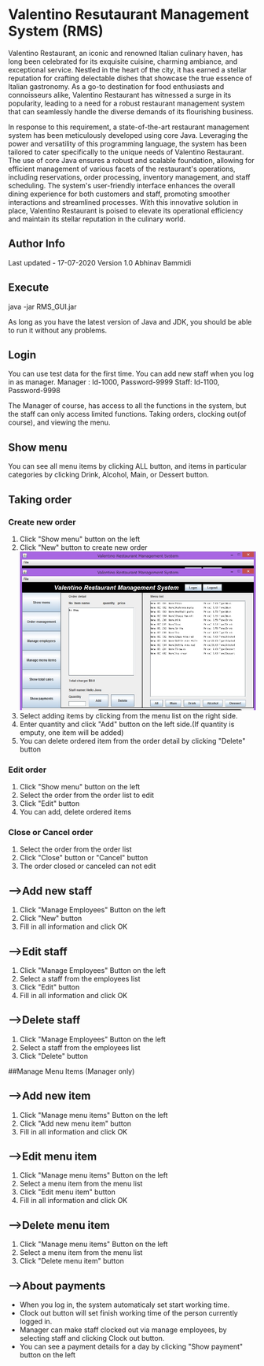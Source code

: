 # Valentino Resutaurant Management System (RMS)
Valentino Restaurant, an iconic and renowned Italian culinary haven, has long been celebrated for its exquisite cuisine, charming ambiance, and exceptional service. Nestled in the heart of the city, it has earned a stellar reputation for crafting delectable dishes that showcase the true essence of Italian gastronomy. As a go-to destination for food enthusiasts and connoisseurs alike, Valentino Restaurant has witnessed a surge in its popularity, leading to a need for a robust restaurant management system that can seamlessly handle the diverse demands of its flourishing business.

In response to this requirement, a state-of-the-art restaurant management system has been meticulously developed using core Java. Leveraging the power and versatility of this programming language, the system has been tailored to cater specifically to the unique needs of Valentino Restaurant. The use of core Java ensures a robust and scalable foundation, allowing for efficient management of various facets of the restaurant's operations, including reservations, order processing, inventory management, and staff scheduling. The system's user-friendly interface enhances the overall dining experience for both customers and staff, promoting smoother interactions and streamlined processes. With this innovative solution in place, Valentino Restaurant is poised to elevate its operational efficiency and maintain its stellar reputation in the culinary world.

## Author Info
Last updated - 17-07-2020
Version 1.0
Abhinav Bammidi


## Execute
java -jar RMS_GUI.jar

As long as you have the latest version of Java and JDK, you should be able to run it without any problems.

## Login
You can use test data for the first time. You can add new staff when you log in as manager.
Manager : Id-1000, Password-9999
Staff: Id-1100, Password-9998

The Manager of course, has access to all the functions in the system, but the staff can only access limited functions. Taking orders, clocking out(of course), and viewing the menu.

## Show menu
You can see all menu items by clicking ALL button, and items in particular categories by clicking Drink, Alcohol, Main, or Dessert button.  
## Taking order
### Create new order
1. Click "Show menu" button on the left
2. Click "New" button to create new order
![](readme_images/order.jpg)
3. Select adding items by clicking from the menu list on the right side.
4. Enter quantity and click "Add" button on the left side.(If quantity is emputy, one item will be added)
5. You can delete ordered item from the order detail by clicking "Delete" button  

### Edit order
1. Click "Show menu" button on the left
2. Select the order from the order list to edit
3. Click "Edit" button
4. You can add, delete ordered items

### Close or Cancel order
1. Select the order from the order list
2. Click "Close" button or "Cancel" button
3. The order closed or canceled can not edit


## -->Add new staff
1. Click "Manage Employees" Button on the left
2. Click "New" button
3. Fill in all information and click OK

## -->Edit staff
1. Click "Manage Employees" Button on the left
2. Select a staff from the employees list
3. Click "Edit" button
4. Fill in all information and click OK

## -->Delete staff
1. Click "Manage Employees" Button on the left
2. Select a staff from the employees list
3. Click "Delete" button

##Manage Menu Items (Manager only)
## -->Add new item
1. Click "Manage menu items" Button on the left
2. Click "Add new menu item" button
3. Fill in all information and click OK

## -->Edit menu item
1. Click "Manage menu items" Button on the left
2. Select a menu item from the menu list
3. Click "Edit menu item" button
4. Fill in all information and click OK

## -->Delete menu item
1. Click "Manage menu items" Button on the left
2. Select a menu item from the menu list
3. Click "Delete menu item" button

## -->About payments
* When you log in, the system automaticaly set start working time.
* Clock out button will set finish working time of the person currently logged in.
* Manager can make staff clocked out via manage employees, by selecting staff and clicking Clock out button.
* You can see a payment details for a day by clicking "Show payment" button on the left 
